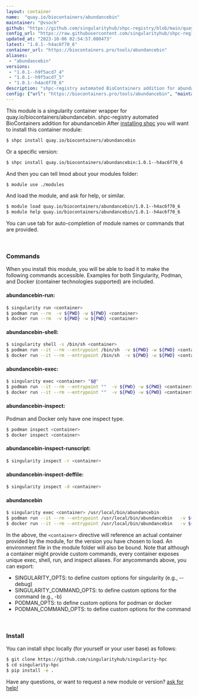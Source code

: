 ```yaml
---
layout: container
name:  "quay.io/biocontainers/abundancebin"
maintainer: "@vsoch"
github: "https://github.com/singularityhub/shpc-registry/blob/main/quay.io/biocontainers/abundancebin/container.yaml"
config_url: "https://raw.githubusercontent.com/singularityhub/shpc-registry/main/quay.io/biocontainers/abundancebin/container.yaml"
updated_at: "2023-10-06 02:54:57.080473"
latest: "1.0.1--h4ac6f70_6"
container_url: "https://biocontainers.pro/tools/abundancebin"
aliases:
 - "abundancebin"
versions:
 - "1.0.1--h9f5acd7_4"
 - "1.0.1--h9f5acd7_5"
 - "1.0.1--h4ac6f70_6"
description: "shpc-registry automated BioContainers addition for abundancebin"
config: {"url": "https://biocontainers.pro/tools/abundancebin", "maintainer": "@vsoch", "description": "shpc-registry automated BioContainers addition for abundancebin", "latest": {"1.0.1--h4ac6f70_6": "sha256:8bda624b6531d074a4ae6dbdf9352f888e5079dfecf3a5fe32a4af4f3c067ae7"}, "tags": {"1.0.1--h9f5acd7_4": "sha256:e76410ccbe886ff5c22e61568f392b8bcbd4f7afc05afd2b82dca10ce3569623", "1.0.1--h9f5acd7_5": "sha256:df5f713e91203566a88789a7ea9a600d92c57c6e9224a6753e02f1014ff7d231", "1.0.1--h4ac6f70_6": "sha256:8bda624b6531d074a4ae6dbdf9352f888e5079dfecf3a5fe32a4af4f3c067ae7"}, "docker": "quay.io/biocontainers/abundancebin", "aliases": {"abundancebin": "/usr/local/bin/abundancebin"}}
---
```


This module is a singularity container wrapper for quay.io/biocontainers/abundancebin.
shpc-registry automated BioContainers addition for abundancebin
After [installing shpc](#install) you will want to install this container module:


```bash
$ shpc install quay.io/biocontainers/abundancebin
```

Or a specific version:

```bash
$ shpc install quay.io/biocontainers/abundancebin:1.0.1--h4ac6f70_6
```

And then you can tell lmod about your modules folder:

```bash
$ module use ./modules
```

And load the module, and ask for help, or similar.

```bash
$ module load quay.io/biocontainers/abundancebin/1.0.1--h4ac6f70_6
$ module help quay.io/biocontainers/abundancebin/1.0.1--h4ac6f70_6
```

You can use tab for auto-completion of module names or commands that are provided.

<br>

### Commands

When you install this module, you will be able to load it to make the following commands accessible.
Examples for both Singularity, Podman, and Docker (container technologies supported) are included.

#### abundancebin-run:

```bash
$ singularity run <container>
$ podman run --rm  -v ${PWD} -w ${PWD} <container>
$ docker run --rm  -v ${PWD} -w ${PWD} <container>
```

#### abundancebin-shell:

```bash
$ singularity shell -s /bin/sh <container>
$ podman run --it --rm --entrypoint /bin/sh  -v ${PWD} -w ${PWD} <container>
$ docker run --it --rm --entrypoint /bin/sh  -v ${PWD} -w ${PWD} <container>
```

#### abundancebin-exec:

```bash
$ singularity exec <container> "$@"
$ podman run --it --rm --entrypoint ""  -v ${PWD} -w ${PWD} <container> "$@"
$ docker run --it --rm --entrypoint ""  -v ${PWD} -w ${PWD} <container> "$@"
```

#### abundancebin-inspect:

Podman and Docker only have one inspect type.

```bash
$ podman inspect <container>
$ docker inspect <container>
```

#### abundancebin-inspect-runscript:

```bash
$ singularity inspect -r <container>
```

#### abundancebin-inspect-deffile:

```bash
$ singularity inspect -d <container>
```


#### abundancebin

```bash
$ singularity exec <container> /usr/local/bin/abundancebin
$ podman run --it --rm --entrypoint /usr/local/bin/abundancebin   -v ${PWD} -w ${PWD} <container> -c " $@"
$ docker run --it --rm --entrypoint /usr/local/bin/abundancebin   -v ${PWD} -w ${PWD} <container> -c " $@"
```



In the above, the `<container>` directive will reference an actual container provided
by the module, for the version you have chosen to load. An environment file in the
module folder will also be bound. Note that although a container
might provide custom commands, every container exposes unique exec, shell, run, and
inspect aliases. For anycommands above, you can export:

 - SINGULARITY_OPTS: to define custom options for singularity (e.g., --debug)
 - SINGULARITY_COMMAND_OPTS: to define custom options for the command (e.g., -b)
 - PODMAN_OPTS: to define custom options for podman or docker
 - PODMAN_COMMAND_OPTS: to define custom options for the command

<br>

### Install

You can install shpc locally (for yourself or your user base) as follows:

```bash
$ git clone https://github.com/singularityhub/singularity-hpc
$ cd singularity-hpc
$ pip install -e .
```

Have any questions, or want to request a new module or version? [ask for help!](https://github.com/singularityhub/singularity-hpc/issues)